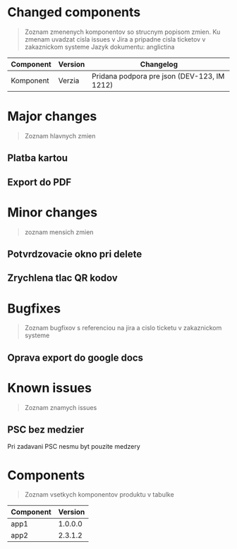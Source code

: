 # Changed components
> Zoznam zmenenych komponentov so strucnym popisom zmien. Ku zmenam uvadzat cisla issues v Jira a pripadne cisla ticketov v zakaznickom systeme
> Jazyk dokumentu: anglictina

|Component|Version|Changelog|
|---|---|---|
|Komponent|Verzia|Pridana podpora pre json (DEV-123, IM 1212)|

# Major changes
> Zoznam hlavnych zmien

## Platba kartou

## Export do PDF

# Minor changes
> zoznam mensich zmien

## Potvrdzovacie okno pri delete

## Zrychlena tlac QR kodov

# Bugfixes
> Zoznam bugfixov s referenciou na jira a cislo ticketu v zakaznickom systeme

## Oprava export do google docs

# Known issues
> Zoznam znamych issues

## PSC bez medzier
Pri zadavani PSC nesmu byt pouzite medzery

# Components
> Zoznam vsetkych komponentov produktu v tabulke

|Component|Version|
|---|---|
|app1|1.0.0.0|
|app2|2.3.1.2|

